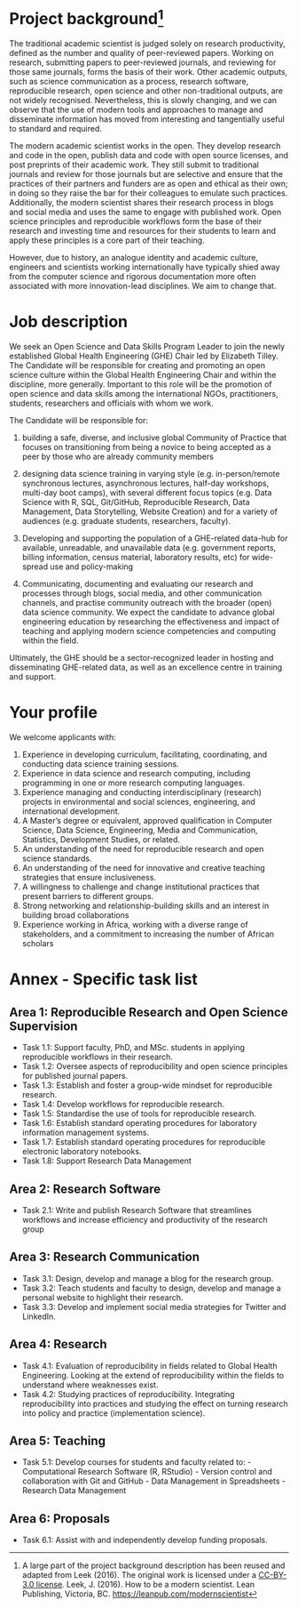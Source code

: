 # Project background[^1]

The traditional academic scientist is judged solely on research
productivity, defined as the number and quality of peer-reviewed papers.
Working on research, submitting papers to peer-reviewed journals, and
reviewing for those same journals, forms the basis of their work. Other
academic outputs, such as science communication as a process, research
software, reproducible research, open science and other non-traditional
outputs, are not widely recognised. Nevertheless, this is slowly
changing, and we can observe that the use of modern tools and approaches
to manage and disseminate information has moved from interesting and
tangentially useful to standard and required.

The modern academic scientist works in the open. They develop research
and code in the open, publish data and code with open source licenses,
and post preprints of their academic work. They still submit to
traditional journals and review for those journals but are selective and
ensure that the practices of their partners and funders are as open and
ethical as their own; in doing so they raise the bar for their
colleagues to emulate such practices. Additionally, the modern scientist
shares their research process in blogs and social media and uses the
same to engage with published work. Open science principles and
reproducible workflows form the base of their research and investing
time and resources for their students to learn and apply these
principles is a core part of their teaching.

However, due to history, an analogue identity and academic culture,
engineers and scientists working internationally have typically shied
away from the computer science and rigorous documentation more often
associated with more innovation-lead disciplines. We aim to change that.

# Job description

We seek an Open Science and Data Skills Program Leader to join the newly
established Global Health Engineering (GHE) Chair led by Elizabeth
Tilley. The Candidate will be responsible for creating and promoting an
open science culture within the Global Health Engineering Chair and
within the discipline, more generally. Important to this role will be
the promotion of open science and data skills among the international
NGOs, practitioners, students, researchers and officials with whom we
work.

The Candidate will be responsible for:

1)  building a safe, diverse, and inclusive global Community of Practice
    that focuses on transitioning from being a novice to being accepted
    as a peer by those who are already community members

2)  designing data science training in varying style
    (e.g. in-person/remote synchronous lectures, asynchronous lectures,
    half-day workshops, multi-day boot camps), with several different
    focus topics (e.g. Data Science with R, SQL, Git/GitHub,
    Reproducible Research, Data Management, Data Storytelling, Website
    Creation) and for a variety of audiences (e.g. graduate students,
    researchers, faculty).

3)  Developing and supporting the population of a GHE-related data-hub
    for available, unreadable, and unavailable data (e.g. government
    reports, billing information, census material, laboratory results,
    etc) for wide-spread use and policy-making

4)  Communicating, documenting and evaluating our research and processes
    through blogs, social media, and other communication channels, and
    practise community outreach with the broader (open) data science
    community. We expect the candidate to advance global engineering
    education by researching the effectiveness and impact of teaching
    and applying modern science competencies and computing within the
    field.

Ultimately, the GHE should be a sector-recognized leader in hosting and
disseminating GHE-related data, as well as an excellence centre in
training and support.

# Your profile

We welcome applicants with:

1.  Experience in developing curriculum, facilitating, coordinating, and
    conducting data science training sessions.
2.  Experience in data science and research computing, including
    programming in one or more research computing languages.
3.  Experience managing and conducting interdisciplinary (research)
    projects in environmental and social sciences, engineering, and
    international development.
4.  A Master’s degree or equivalent, approved qualification in Computer
    Science, Data Science, Engineering, Media and Communication,
    Statistics, Development Studies, or related.
5.  An understanding of the need for reproducible research and open
    science standards.
6.  An understanding of the need for innovative and creative teaching
    strategies that ensure inclusiveness.
7.  A willingness to challenge and change institutional practices that
    present barriers to different groups.
8.  Strong networking and relationship-building skills and an interest
    in building broad collaborations
9.  Experience working in Africa, working with a diverse range of
    stakeholders, and a commitment to increasing the number of African
    scholars

# Annex - Specific task list

## Area 1: Reproducible Research and Open Science Supervision

-   Task 1.1: Support faculty, PhD, and MSc. students in applying
    reproducible workflows in their research.
-   Task 1.2: Oversee aspects of reproducibility and open science
    principles for published journal papers.
-   Task 1.3: Establish and foster a group-wide mindset for reproducible
    research.
-   Task 1.4: Develop workflows for reproducible research.
-   Task 1.5: Standardise the use of tools for reproducible research.
-   Task 1.6: Establish standard operating procedures for laboratory
    information management systems.
-   Task 1.7: Establish standard operating procedures for reproducible
    electronic laboratory notebooks.
-   Task 1.8: Support Research Data Management

## Area 2: Research Software

-   Task 2.1: Write and publish Research Software that streamlines
    workflows and increase efficiency and productivity of the research
    group

## Area 3: Research Communication

-   Task 3.1: Design, develop and manage a blog for the research group.
-   Task 3.2: Teach students and faculty to design, develop and manage a
    personal website to highlight their research.
-   Task 3.3: Develop and implement social media strategies for Twitter
    and LinkedIn.

## Area 4: Research

-   Task 4.1: Evaluation of reproducibility in fields related to Global
    Health Engineering. Looking at the extend of reproducibility within
    the fields to understand where weaknesses exist.
-   Task 4.2: Studying practices of reproducibility. Integrating
    reproducibility into practices and studying the effect on turning
    research into policy and practice (implementation science).

## Area 5: Teaching

-   Task 5.1: Develop courses for students and faculty related to: -
    Computational Research Software (R, RStudio) - Version control and
    collaboration with Git and GitHub - Data Management in
    Spreadsheets - Research Data Management

## Area 6: Proposals

-   Task 6.1: Assist with and independently develop funding proposals.

[^1]: A large part of the project background description has been reused
    and adapted from Leek (2016). The original work is licensed under a
    [CC-BY-3.0 license](https://creativecommons.org/licenses/by/3.0/).
    Leek, J. (2016). How to be a modern scientist. Lean Publishing,
    Victoria, BC. https://leanpub.com/modernscientist
